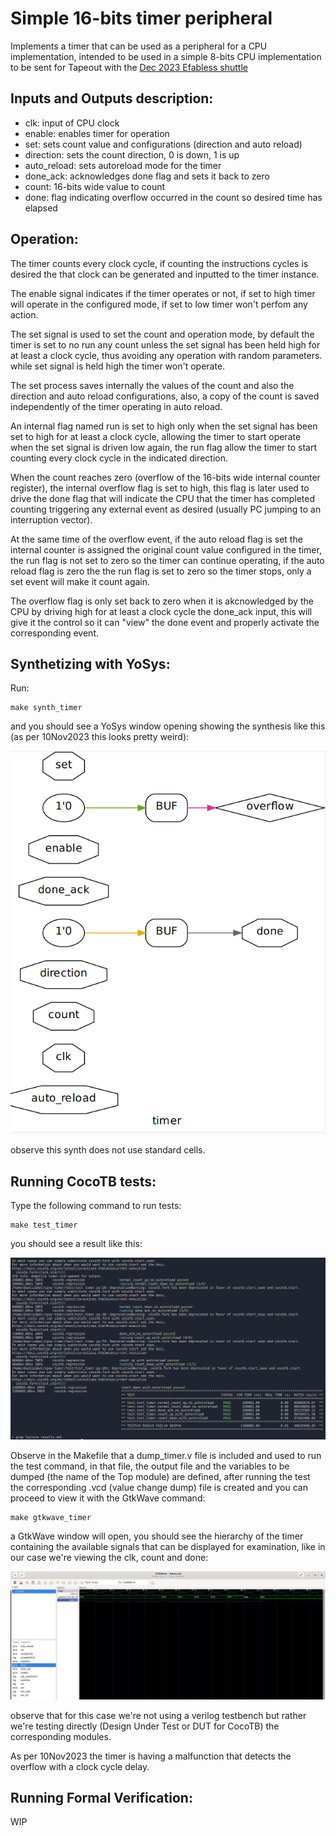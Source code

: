 # Simple 16-bits timer peripheral

Implements a timer that can be used as a peripheral for a CPU implementation, intended to be used in a simple 8-bits CPU implementation to be sent for Tapeout with the [Dec 2023 Efabless shuttle](https://efabless.com/gf-180-open-mpw-shuttle-program)

## Inputs and Outputs description:

- clk: input of CPU clock
- enable: enables timer for operation
- set: sets count value and configurations (direction and auto reload)
- direction: sets the count direction, 0 is down, 1 is up
- auto_reload: sets autoreload mode for the timer
- done_ack: acknowledges done flag and sets it back to zero
- count: 16-bits wide value to count
- done: flag indicating overflow occurred in the count so desired time has elapsed

## Operation:

The timer counts every clock cycle, if counting the instructions cycles is desired the that clock can be generated and inputted to the timer instance.

The enable signal indicates if the timer operates or not, if set to high timer will operate in the configured mode, if set to low timer won't perfom any action.

The set signal is used to set the count and operation mode, by default the timer is set to no run any count unless the set signal has been held high for at least a clock cycle, thus avoiding any operation with random parameters. while set signal is held high the timer won't operate.

The set process saves internally the values of the count and also the direction and auto reload configurations, also, a copy of the count is saved independently of the timer operating in auto reload.

An internal flag named run is set to high only when the set signal has been set to high for at least a clock cycle, allowing the timer to start operate when the set signal is driven low again, the run flag allow the timer to start counting every clock cycle in the indicated direction.

When the count reaches zero (overflow of the 16-bits wide internal counter register), the internal overflow flag is set to high, this flag is later used to drive the done flag that will indicate the CPU that the timer has completed counting triggering any external event as desired (usually PC jumping to an interruption vector).

At the same time of the overflow event, if the auto reload flag is set the internal counter is assigned the original count value configured in the timer, the run flag is not set to zero so the timer can continue operating, if the auto reload flag is zero the the run flag is set to zero so the timer stops, only a set event will make it count again.

The overflow flag is only set back to zero when it is akcnowledged by the CPU by driving high for at least a clock cycle the done_ack input, this will give it the control so it can "view" the done event and properly activate the corresponding event.

## Synthetizing with YoSys:

Run:

```
make synth_timer
```

and you should see a YoSys window opening showing the synthesis like this (as per 10Nov2023 this looks pretty weird):

![Timer module synthesis with YoSys](./img/synth.png "Timer YoSys Synthesis")

observe this synth does not use standard cells.

## Running CocoTB tests:

Type the following command to run tests:

```
make test_timer
```

you should see a result like this:

![Timer module tests results](./img/tests.png "Test results: timer module")

Observe in the Makefile that a dump_timer.v file is included and used to run the test command, in that file, the output file and the variables to be dumped (the name of the Top module) are defined, after running the test the corresponding .vcd (value change dump) file is created and you can proceed to view it with the GtkWave command:

```
make gtkwave_timer
```

a GtkWave window will open, you should see the hierarchy of the timer containing the available signals that can be displayed for examination, like in our case we're viewing the clk, count and done:

![GtkWave results for timer module](./img/gtkwave.png "GtkWave: timer module")

observe that for this case we're not using a verilog testbench but rather we're testing directly (Design Under Test or DUT for CocoTB) the corresponding modules.

As per 10Nov2023 the timer is having a malfunction that detects the overflow with a clock cycle delay.

## Running Formal Verification:

WIP
